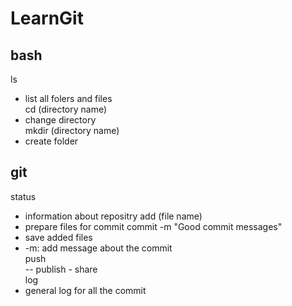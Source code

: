 # LearnGit
## bash
ls<br>
- list all folers and files <br>
cd (directory name) <br>
- change directory <br>
mkdir (directory name) <br>
- create folder

## git
status <br>
- information about repositry
add (file name) <br>
- prepare files for commit
commit -m "Good commit messages" <br>
- save added files <br>
- -m: add message about the commit <br>
push <br>
-- publish - share <br>
log <br>
- general log for all the commit
